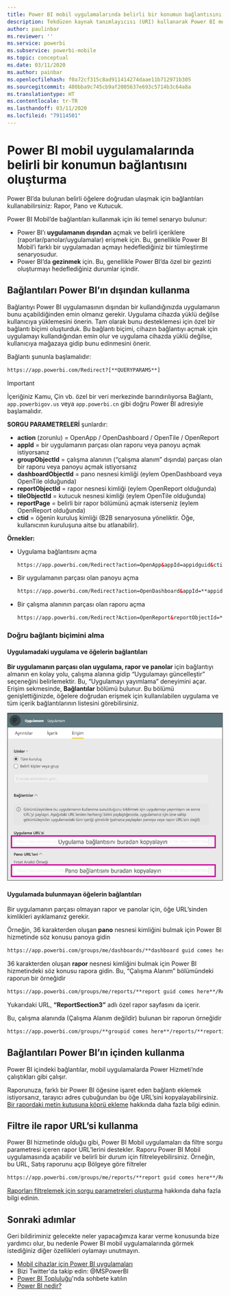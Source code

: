 ```yaml
---
title: Power BI mobil uygulamalarında belirli bir konumun bağlantısını oluşturma
description: Tekdüzen kaynak tanımlayıcısı (URI) kullanarak Power BI mobil uygulamasındaki belirli bir panonun, kutucuğun veya raporun ayrıntılı bağlantısını oluşturmayı öğrenin.
author: paulinbar
ms.reviewer: ''
ms.service: powerbi
ms.subservice: powerbi-mobile
ms.topic: conceptual
ms.date: 03/11/2020
ms.author: painbar
ms.openlocfilehash: f0a72cf315c8ad911414274daae11b712971b305
ms.sourcegitcommit: 480bba9c745cb9af2005637e693c5714b3c64a8a
ms.translationtype: HT
ms.contentlocale: tr-TR
ms.lasthandoff: 03/11/2020
ms.locfileid: "79114501"
---
```

# <a name="create-a-link-to-a-specific-location-in-the-power-bi-mobile-apps"></a>Power BI mobil uygulamalarında belirli bir konumun bağlantısını oluşturma
Power BI’da bulunan belirli öğelere doğrudan ulaşmak için bağlantıları kullanabilirsiniz: Rapor, Pano ve Kutucuk.

Power BI Mobil’de bağlantıları kullanmak için iki temel senaryo bulunur: 

* Power BI’ı **uygulamanın dışından** açmak ve belirli içeriklere (raporlar/panolar/uygulamalar) erişmek için. Bu, genellikle Power BI Mobil’i farklı bir uygulamadan açmayı hedeflediğiniz bir tümleştirme senaryosudur. 
* Power BI’da **gezinmek** için. Bu, genellikle Power BI’da özel bir gezinti oluşturmayı hedeflediğiniz durumlar içindir.


## <a name="use-links-from-outside-of-power-bi"></a>Bağlantıları Power BI’ın dışından kullanma
Bağlantıyı Power BI uygulamasının dışından bir kullandığınızda uygulamanın bunu açabildiğinden emin olmanız gerekir. Uygulama cihazda yüklü değilse kullanıcıya yüklemesini önerin. Tam olarak bunu desteklemesi için özel bir bağlantı biçimi oluşturduk. Bu bağlantı biçimi, cihazın bağlantıyı açmak için uygulamayı kullandığından emin olur ve uygulama cihazda yüklü değilse, kullanıcıya mağazaya gidip bunu edinmesini önerir.

Bağlantı şununla başlamalıdır:  
```html
https://app.powerbi.com/Redirect?[**QUERYPARAMS**]
```

> [!IMPORTANT]
> İçeriğiniz Kamu, Çin vb. özel bir veri merkezinde barındırılıyorsa Bağlantı, `app.powerbigov.us` veya `app.powerbi.cn` gibi doğru Power BI adresiyle başlamalıdır.   
>


**SORGU PARAMETRELERİ** şunlardır:
* **action** (zorunlu) = OpenApp / OpenDashboard / OpenTile / OpenReport
* **appId** = bir uygulamanın parçası olan raporu veya panoyu açmak istiyorsanız 
* **groupObjectId** = çalışma alanının (“çalışma alanım” dışında) parçası olan bir raporu veya panoyu açmak istiyorsanız
* **dashboardObjectId** = pano nesnesi kimliği (eylem OpenDashboard veya OpenTile olduğunda)
* **reportObjectId** = rapor nesnesi kimliği (eylem OpenReport olduğunda)
* **tileObjectId** = kutucuk nesnesi kimliği (eylem OpenTile olduğunda)
* **reportPage** = belirli bir rapor bölümünü açmak isterseniz (eylem OpenReport olduğunda)
* **ctid** = öğenin kuruluş kimliği (B2B senaryosuna yöneliktir. Öğe, kullanıcının kuruluşuna aitse bu atlanabilir).

**Örnekler:**

* Uygulama bağlantısını açma 
  ```html
  https://app.powerbi.com/Redirect?action=OpenApp&appId=appidguid&ctid=organizationid
  ```

* Bir uygulamanın parçası olan panoyu açma 
  ```html
  https://app.powerbi.com/Redirect?action=OpenDashboard&appId=**appidguid**&dashboardObjectId=**dashboardidguid**&ctid=**organizationid**
  ```

* Bir çalışma alanının parçası olan raporu açma
  ```html
  https://app.powerbi.com/Redirect?Action=OpenReport&reportObjectId=**reportidguid**&groupObjectId=**groupidguid**&reportPage=**ReportSectionName**
  ```

### <a name="how-to-get-the-right-link-format"></a>Doğru bağlantı biçimini alma

#### <a name="links-of-apps-and-items-in-app"></a>Uygulamadaki uygulama ve öğelerin bağlantıları

**Bir uygulamanın parçası olan uygulama, rapor ve panolar** için bağlantıyı almanın en kolay yolu, çalışma alanına gidip “Uygulamayı güncelleştir” seçeneğini belirlemektir. Bu, “Uygulamayı yayımlama” deneyimini açar. Erişim sekmesinde, **Bağlantılar** bölümü bulunur. Bu bölümü genişlettiğinizde, öğelere doğrudan erişmek için kullanılabilen uygulama ve tüm içerik bağlantılarının listesini görebilirsiniz.

![Power BI uygulama yayımlama bağlantıları ](./media/mobile-apps-links/mobile-link-copy-app-links.png)

#### <a name="links-of-items-not-in-app"></a>Uygulamada bulunmayan öğelerin bağlantıları 

Bir uygulamanın parçası olmayan rapor ve panolar için, öğe URL’sinden kimlikleri ayıklamanız gerekir.

Örneğin, 36 karakterden oluşan **pano** nesnesi kimliğini bulmak için Power BI hizmetinde söz konusu panoya gidin 

```html
https://app.powerbi.com/groups/me/dashboards/**dashboard guid comes here**?ctid=**organization id comes here**`
```

36 karakterden oluşan **rapor** nesnesi kimliğini bulmak için Power BI hizmetindeki söz konusu rapora gidin.
Bu, “Çalışma Alanım” bölümündeki raporun bir örneğidir

```html
https://app.powerbi.com/groups/me/reports/**report guid comes here**/ReportSection3?ctid=**organization id comes here**`
```
Yukarıdaki URL, **“ReportSection3”** adlı özel rapor sayfasını da içerir.

Bu, çalışma alanında (Çalışma Alanım değildir) bulunan bir raporun örneğidir

```html
https://app.powerbi.com/groups/**groupid comes here**/reports/**reportid comes here**/ReportSection1?ctid=**organizationid comes here**
```

## <a name="use-links-inside-power-bi"></a>Bağlantıları Power BI’ın içinden kullanma

Power BI içindeki bağlantılar, mobil uygulamalarda Power Hizmeti’nde çalıştıkları gibi çalışır.

Raporunuza, farklı bir Power BI öğesine işaret eden bağlantı eklemek istiyorsanız, tarayıcı adres çubuğundan bu öğe URL’sini kopyalayabilirsiniz. [Bir rapordaki metin kutusuna köprü ekleme](https://docs.microsoft.com/power-bi/service-add-hyperlink-to-text-box) hakkında daha fazla bilgi edinin.

## <a name="use-report-url-with-filter"></a>Filtre ile rapor URL’si kullanma
Power BI hizmetinde olduğu gibi, Power BI Mobil uygulamaları da filtre sorgu parametresi içeren rapor URL’lerini destekler. Raporu Power BI Mobil uygulamasında açabilir ve belirli bir durum için filtreleyebilirsiniz. Örneğin, bu URL, Satış raporunu açıp Bölgeye göre filtreler

```html
https://app.powerbi.com/groups/me/reports/**report guid comes here**/ReportSection3?ctid=**organization id comes here**&filter=Store/Territory eq 'NC'
```

[Raporları filtrelemek için sorgu parametreleri oluşturma](https://docs.microsoft.com/power-bi/service-url-filters) hakkında daha fazla bilgi edinin.

## <a name="next-steps"></a>Sonraki adımlar
Geri bildiriminiz gelecekte neler yapacağımıza karar verme konusunda bize yardımcı olur, bu nedenle Power BI mobil uygulamalarında görmek istediğiniz diğer özellikleri oylamayı unutmayın. 

* [Mobil cihazlar için Power BI uygulamaları](mobile-apps-for-mobile-devices.md)
* Bizi Twitter'da takip edin: @MSPowerBI
* [Power BI Topluluğu](https://community.powerbi.com/)'nda sohbete katılın
* [Power BI nedir?](../../fundamentals/power-bi-overview.md)

